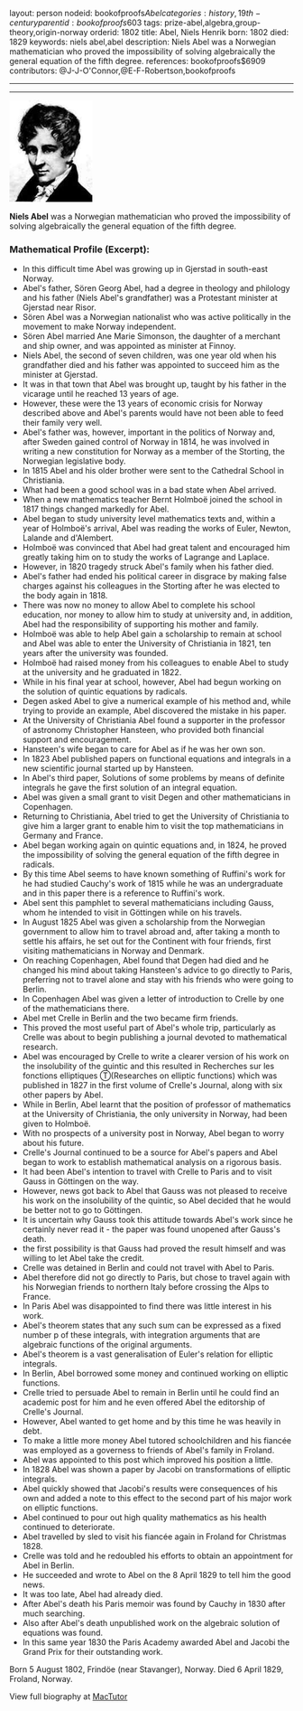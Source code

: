 layout: person
nodeid: bookofproofs$Abel
categories: history,19th-century
parentid: bookofproofs$603
tags: prize-abel,algebra,group-theory,origin-norway
orderid: 1802
title: Abel, Niels Henrik
born: 1802
died: 1829
keywords: niels abel,abel
description: Niels Abel was a Norwegian mathematician who proved the impossibility of solving algebraically the general equation of the fifth degree.
references: bookofproofs$6909
contributors: @J-J-O'Connor,@E-F-Robertson,bookofproofs

---



---

![Abel.jpg](https://github.com/bookofproofs/bookofproofs.github.io/blob/main/_sources/_assets/images/portraits/Abel.jpg?raw=true)

**Niels Abel** was a Norwegian mathematician who proved the impossibility of solving algebraically the general equation of the fifth degree.

### Mathematical Profile (Excerpt):
* In this difficult time Abel was growing up in Gjerstad in south-east Norway.
* Abel's father, Sören Georg Abel, had a degree in theology and philology and his father (Niels Abel's grandfather) was a Protestant minister at Gjerstad near Risor.
* Sören Abel was a Norwegian nationalist who was active politically in the movement to make Norway independent.
* Sören Abel married Ane Marie Simonson, the daughter of a merchant and ship owner, and was appointed as minister at Finnoy.
* Niels Abel, the second of seven children, was one year old when his grandfather died and his father was appointed to succeed him as the minister at Gjerstad.
* It was in that town that Abel was brought up, taught by his father in the vicarage until he reached 13 years of age.
* However, these were the 13 years of economic crisis for Norway described above and Abel's parents would have not been able to feed their family very well.
* Abel's father was, however, important in the politics of Norway and, after Sweden gained control of Norway in 1814, he was involved in writing a new constitution for Norway as a member of the Storting, the Norwegian legislative body.
* In 1815 Abel and his older brother were sent to the Cathedral School in Christiania.
* What had been a good school was in a bad state when Abel arrived.
* When a new mathematics teacher Bernt Holmboë joined the school in 1817 things changed markedly for Abel.
* Abel began to study university level mathematics texts and, within a year of Holmboë's arrival, Abel was reading the works of Euler, Newton, Lalande and d'Alembert.
* Holmboë was convinced that Abel had great talent and encouraged him greatly taking him on to study the works of Lagrange and Laplace.
* However, in 1820 tragedy struck Abel's family when his father died.
* Abel's father had ended his political career in disgrace by making false charges against his colleagues in the Storting after he was elected to the body again in 1818.
* There was now no money to allow Abel to complete his school education, nor money to allow him to study at university and, in addition, Abel had the responsibility of supporting his mother and family.
* Holmboë was able to help Abel gain a scholarship to remain at school and Abel was able to enter the University of Christiania in 1821, ten years after the university was founded.
* Holmboë had raised money from his colleagues to enable Abel to study at the university and he graduated in 1822.
* While in his final year at school, however, Abel had begun working on the solution of quintic equations by radicals.
* Degen asked Abel to give a numerical example of his method and, while trying to provide an example, Abel discovered the mistake in his paper.
* At the University of Christiania Abel found a supporter in the professor of astronomy Christopher Hansteen, who provided both financial support and encouragement.
* Hansteen's wife began to care for Abel as if he was her own son.
* In 1823 Abel published papers on functional equations and integrals in a new scientific journal started up by Hansteen.
* In Abel's third paper, Solutions of some problems by means of definite integrals he gave the first solution of an integral equation.
* Abel was given a small grant to visit Degen and other mathematicians in Copenhagen.
* Returning to Christiania, Abel tried to get the University of Christiania to give him a larger grant to enable him to visit the top mathematicians in Germany and France.
* Abel began working again on quintic equations and, in 1824, he proved the impossibility of solving the general equation of the fifth degree in radicals.
* By this time Abel seems to have known something of Ruffini's work for he had studied Cauchy's work of 1815 while he was an undergraduate and in this paper there is a reference to Ruffini's work.
* Abel sent this pamphlet to several mathematicians including Gauss, whom he intended to visit in Göttingen while on his travels.
* In August 1825 Abel was given a scholarship from the Norwegian government to allow him to travel abroad and, after taking a month to settle his affairs, he set out for the Continent with four friends, first visiting mathematicians in Norway and Denmark.
* On reaching Copenhagen, Abel found that Degen had died and he changed his mind about taking Hansteen's advice to go directly to Paris, preferring not to travel alone and stay with his friends who were going to Berlin.
* In Copenhagen Abel was given a letter of introduction to Crelle by one of the mathematicians there.
* Abel met Crelle in Berlin and the two became firm friends.
* This proved the most useful part of Abel's whole trip, particularly as Crelle was about to begin publishing a journal devoted to mathematical research.
* Abel was encouraged by Crelle to write a clearer version of his work on the insolubility of the quintic and this resulted in Recherches sur les fonctions elliptiques Ⓣ(Researches on elliptic functions) which was published in 1827 in the first volume of Crelle's Journal, along with six other papers by Abel.
* While in Berlin, Abel learnt that the position of professor of mathematics at the University of Christiania, the only university in Norway, had been given to Holmboë.
* With no prospects of a university post in Norway, Abel began to worry about his future.
* Crelle's Journal continued to be a source for Abel's papers and Abel began to work to establish mathematical analysis on a rigorous basis.
* It had been Abel's intention to travel with Crelle to Paris and to visit Gauss in Göttingen on the way.
* However, news got back to Abel that Gauss was not pleased to receive his work on the insolubility of the quintic, so Abel decided that he would be better not to go to Göttingen.
* It is uncertain why Gauss took this attitude towards Abel's work since he certainly never read it - the paper was found unopened after Gauss's death.
* the first possibility is that Gauss had proved the result himself and was willing to let Abel take the credit.
* Crelle was detained in Berlin and could not travel with Abel to Paris.
* Abel therefore did not go directly to Paris, but chose to travel again with his Norwegian friends to northern Italy before crossing the Alps to France.
* In Paris Abel was disappointed to find there was little interest in his work.
* Abel's theorem states that any such sum can be expressed as a fixed number p of these integrals, with integration arguments that are algebraic functions of the original arguments.
* Abel's theorem is a vast generalisation of Euler's relation for elliptic integrals.
* In Berlin, Abel borrowed some money and continued working on elliptic functions.
* Crelle tried to persuade Abel to remain in Berlin until he could find an academic post for him and he even offered Abel the editorship of Crelle's Journal.
* However, Abel wanted to get home and by this time he was heavily in debt.
* To make a little more money Abel tutored schoolchildren and his fiancée was employed as a governess to friends of Abel's family in Froland.
* Abel was appointed to this post which improved his position a little.
* In 1828 Abel was shown a paper by Jacobi on transformations of elliptic integrals.
* Abel quickly showed that Jacobi's results were consequences of his own and added a note to this effect to the second part of his major work on elliptic functions.
* Abel continued to pour out high quality mathematics as his health continued to deteriorate.
* Abel travelled by sled to visit his fiancée again in Froland for Christmas 1828.
* Crelle was told and he redoubled his efforts to obtain an appointment for Abel in Berlin.
* He succeeded and wrote to Abel on the 8 April 1829 to tell him the good news.
* It was too late, Abel had already died.
* After Abel's death his Paris memoir was found by Cauchy in 1830 after much searching.
* Also after Abel's death unpublished work on the algebraic solution of equations was found.
* In this same year 1830 the Paris Academy awarded Abel and Jacobi the Grand Prix for their outstanding work.

Born 5 August 1802, Frindöe (near Stavanger), Norway. Died 6 April 1829, Froland, Norway.

View full biography at [MacTutor](https://mathshistory.st-andrews.ac.uk/Biographies/Abel/)
